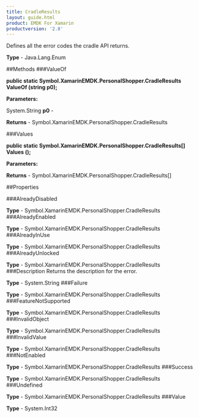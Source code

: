 ```yaml
---
title: CradleResults
layout: guide.html
product: EMDK For Xamarin 
productversion: '2.8' 
---
```

Defines all the error codes the cradle API returns. 

**Type** - Java.Lang.Enum

##Methods
###ValueOf

**public static Symbol.XamarinEMDK.PersonalShopper.CradleResults ValueOf (string p0);**


        

**Parameters:**

System.String **p0**  - 
        

**Returns** - Symbol.XamarinEMDK.PersonalShopper.CradleResults

###Values

**public static Symbol.XamarinEMDK.PersonalShopper.CradleResults[] Values ();**


        

**Parameters:**

**Returns** - Symbol.XamarinEMDK.PersonalShopper.CradleResults[]

##Properties

###AlreadyDisabled

        

**Type** - Symbol.XamarinEMDK.PersonalShopper.CradleResults
###AlreadyEnabled

        

**Type** - Symbol.XamarinEMDK.PersonalShopper.CradleResults
###AlreadyInUse

        

**Type** - Symbol.XamarinEMDK.PersonalShopper.CradleResults
###AlreadyUnlocked

        

**Type** - Symbol.XamarinEMDK.PersonalShopper.CradleResults
###Description
Returns the description for the error.

**Type** - System.String
###Failure

        

**Type** - Symbol.XamarinEMDK.PersonalShopper.CradleResults
###FeatureNotSupported

        

**Type** - Symbol.XamarinEMDK.PersonalShopper.CradleResults
###InvalidObject

        

**Type** - Symbol.XamarinEMDK.PersonalShopper.CradleResults
###InvalidValue

        

**Type** - Symbol.XamarinEMDK.PersonalShopper.CradleResults
###NotEnabled

        

**Type** - Symbol.XamarinEMDK.PersonalShopper.CradleResults
###Success

        

**Type** - Symbol.XamarinEMDK.PersonalShopper.CradleResults
###Undefined

        

**Type** - Symbol.XamarinEMDK.PersonalShopper.CradleResults
###Value

        

**Type** - System.Int32
